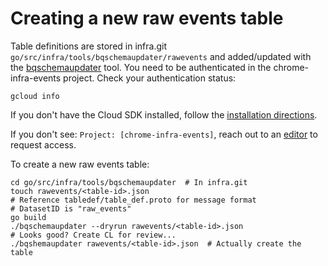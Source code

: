# Creating a new raw events table

Table definitions are stored in infra.git
`go/src/infra/tools/bqschemaupdater/rawevents` and added/updated with the
[bqschemaupdater](../go/src/infra/tools/bqschemaupdater/README.md) tool. You
need to be authenticated in the chrome-infra-events project. Check your
authentication status:

```
gcloud info
```

If you don't have the Cloud SDK installed, follow the [installation
directions](https://cloud.google.com/sdk/docs/quickstarts).

If you don't see: `Project: [chrome-infra-events]`, reach out to an
[editor](https://pantheon.corp.google.com/iam-admin/iam/project?project=chrome-infra-events&organizationId=433637338589)
to request access.

To create a new raw events table:

```
cd go/src/infra/tools/bqschemaupdater  # In infra.git
touch rawevents/<table-id>.json
# Reference tabledef/table_def.proto for message format
# DatasetID is "raw_events"
go build
./bqschemaupdater --dryrun rawevents/<table-id>.json
# Looks good? Create CL for review...
./bqshemaupdater rawevents/<table-id>.json  # Actually create the table
```
